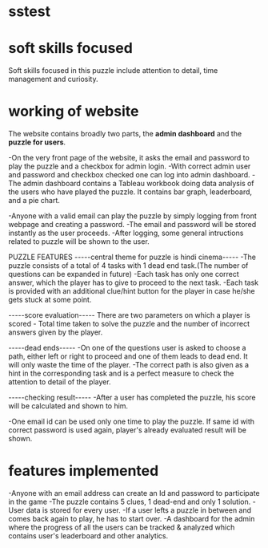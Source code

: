 # sstest


# soft skills focused
Soft skills focused in this puzzle include attention to detail, time management and curiosity.




# working of website
The website contains broadly two parts, the **admin dashboard** and the **puzzle for users**.

<!-- ADMIN -->
-On the very front page of the website, it asks the email and password to play the puzzle and a checkbox for admin login.
-With correct admin user and password and checkbox checked one can log into admin dashboard.
-The admin dashboard contains a Tableau workbook doing data analysis of the users who have played the puzzle. It contains bar graph, leaderboard, and a pie chart.

<!-- PUZZLE -->
-Anyone with a valid email can play the puzzle by simply logging from front webpage and creating a password.
-The email and password will be stored instantly as the user proceeds.
-After logging, some general intructions related to puzzle will be shown to the user.

PUZZLE FEATURES
-----central theme for puzzle is hindi cinema-----
-The puzzle consists of a total of 4 tasks with 1 dead end task.(The number of questions can be expanded in future)
-Each task has only one correct answer, which the player has to give to proceed to the next task.
-Each task is provided with an additional clue/hint button for the player in case he/she gets stuck at some point.

-----score evaluation-----
There are two parameters on which a player is scored - Total time taken to solve the puzzle and the number of incorrect answers given by the player.

-----dead ends-----
-On one of the questions user is asked to choose a path, either left or right to proceed and one of them leads to dead end. It will only waste the time of the 
player.
-The correct path is also given as a hint in the corresponding task and is a perfect measure to check the attention to detail of the player.

-----checking result-----
-After a user has completed the puzzle, his score will be calculated and shown to him.

-One email id can be used only one time to play the puzzle. If same id with correct password is used again, player's already evaluated result will be shown.




# features implemented
-Anyone with an email address can create an Id and password to participate in the game
-The puzzle contains 5 clues, 1 dead-end and only 1 solution.
-User data is stored for every user.
-If a user lefts a puzzle in between and comes back again to play, he has to start over.
-A dashboard for the admin where the progress of all the users can be tracked & analyzed which contains user's leaderboard and other analytics.

